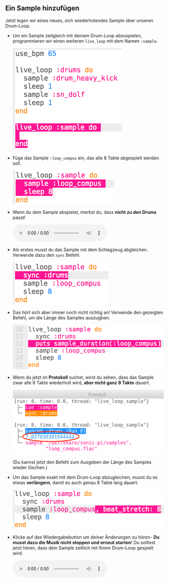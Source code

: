 ## Ein Sample hinzufügen

Jetzt legen wir eines neues, sich wiederholendes Sample über unseren Drum-Loop.

+ Um ein Sample zeitgleich mit deinem Drum-Loop abzuspielen, programmieren wir einen weiteren `live_loop` mit dem Namen `:sample`.
    
    ![Screenshot](images/dj-sample-loop.png)

+ Füge das Sample `:loop_compus` ein, das alle 8 Takte abgespielt werden soll.
    
    ![Screenshot](images/dj-sample-bug.png)

+ Wenn du dein Sample abspielst, merkst du, dass **nicht zu den Drums** passt!
    
    <div id="audio-preview" class="pdf-hidden">
      <audio controls preload> <source src="resources/beat-bug.mp3" type="audio/mpeg"> Ihr Browser unterstützt das <code>Audio-</code> Element nicht. </audio>
    </div>
+ Als erstes musst du das Sample mit dem Schlagzeug abgleichen. Verwende dazu den `sync` Befehl.
    
    ![Screenshot](images/dj-sample-sync.png)

+ Das hört sich aber immer noch nicht richtig an! Verwende den gezeigten Befehl, um die Länge des Samples auszugben:
    
    ![Screenshot](images/dj-sample-duration.png)

+ Wenn du jetzt im **Protokoll** suchst, wirst du sehen, dass das Sample zwar alle 8 Takte wiederholt wird, **aber nicht ganz 8 Takte** dauert.
    
    ![Screenshot](images/dj-sample-log.png)
    
    (Du kannst jetzt den Befehl zum Ausgeben der Länge des Samples wieder löschen.)

+ Um das Sample exakt mit dem Drum-Loop abzugleichen, musst du es etwas **verlängern**, damit es auch genau 8 Takte lang dauert.
    
    ![Screenshot](images/dj-sample-stretch.png)

+ Klicke auf das Wiedergabebutton um deiner Änderungen zu hören- **Du musst dazu die Musik nicht stoppen und erneut starten**! Du solltest jetzt hören, dass dein Sample zeitlich mit Ihrem Drum-Loop gespielt wird.
    
    <div id="audio-preview" class="pdf-hidden">
      <audio controls preload> <source src="resources/beat-fixed.mp3" type="audio/mpeg"> Ihr Browser unterstützt das <code>Audio-</code> Element nicht. </audio>
    </div>